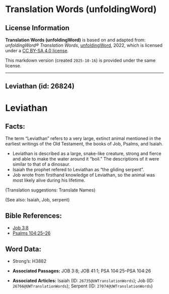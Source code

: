 # Translation Words (unfoldingWord)

## License Information

**Translation Words (unfoldingWord)** is based on and adapted from: _unfoldingWord® Translation Words_, [unfoldingWord](https://unfoldingword.org/utw), 2022, which is licensed under a [CC BY-SA 4.0 license](https://creativecommons.org/licenses/by-sa/4.0/legalcode.en).

This markdown version (created `2025-10-16`) is provided under the same license.



--------------------------------

## Leviathan (id: 26824)

Leviathan
=========

Facts:
------

The term “Leviathan” refers to a very large, extinct animal mentioned in the earliest writings of the Old Testament, the books of Job, Psalms, and Isaiah.

* Leviathan is described as a large, snake\-like creature, strong and fierce and able to make the water around it “boil.” The descriptions of it were similar to that of a dinosaur.
* Isaiah the prophet refered to Leviathan as “the gliding serpent”.
* Job wrote from firsthand knowledge of Leviathan, so the animal was most likely alive during his lifetime.

(Translation suggestions: Translate Names)

(See also: Isaiah, Job, serpent)

Bible References:
-----------------

* [Job 3:8](https://ref.ly/Job3:8)
* [Psalms 104:25–26](https://ref.ly/Ps104:25-Ps104:26)

Word Data:
----------

* Strong’s: H3882

* **Associated Passages:** JOB 3:8; JOB 41:1; PSA 104:25–PSA 104:26
* **Associated Articles:** Isaiah (ID: `26735@UWTranslationWords`); Job (ID: `26766@UWTranslationWords`); Serpent (ID: `27074@UWTranslationWords`)

